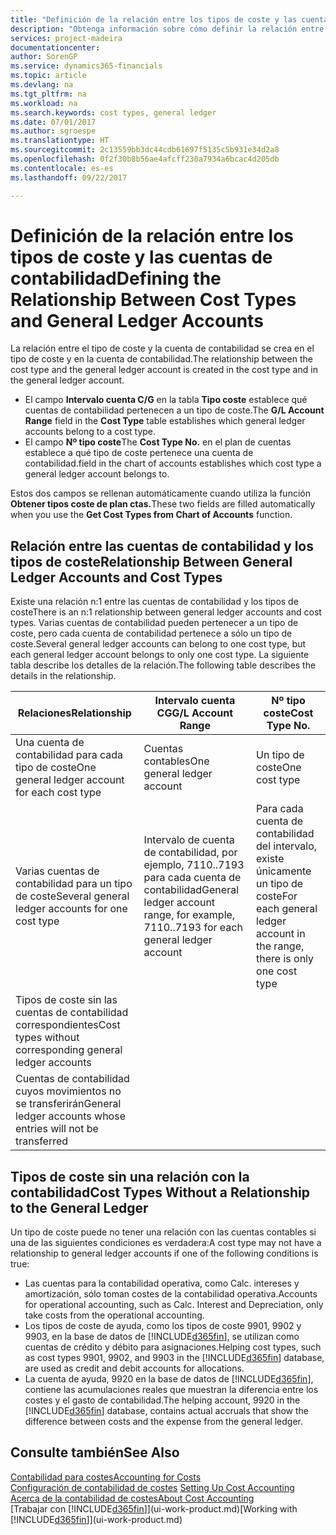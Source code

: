 ```yaml
---
title: "Definición de la relación entre los tipos de coste y las cuentas de contabilidad | Documentos de Microsoft"
description: "Obtenga información sobre cómo definir la relación entre el tipo de coste y la cuenta de contabilidad."
services: project-madeira
documentationcenter: 
author: SorenGP
ms.service: dynamics365-financials
ms.topic: article
ms.devlang: na
ms.tgt_pltfrm: na
ms.workload: na
ms.search.keywords: cost types, general ledger
ms.date: 07/01/2017
ms.author: sgroespe
ms.translationtype: HT
ms.sourcegitcommit: 2c13559bb3dc44cdb61697f5135c5b931e34d2a8
ms.openlocfilehash: 0f2f30b8b56ae4afcff230a7934a6bcac4d205db
ms.contentlocale: es-es
ms.lasthandoff: 09/22/2017

---
```

# <a name="defining-the-relationship-between-cost-types-and-general-ledger-accounts"></a><span data-ttu-id="be6e0-103">Definición de la relación entre los tipos de coste y las cuentas de contabilidad</span><span class="sxs-lookup"><span data-stu-id="be6e0-103">Defining the Relationship Between Cost Types and General Ledger Accounts</span></span>
<span data-ttu-id="be6e0-104">La relación entre el tipo de coste y la cuenta de contabilidad se crea en el tipo de coste y en la cuenta de contabilidad.</span><span class="sxs-lookup"><span data-stu-id="be6e0-104">The relationship between the cost type and the general ledger account is created in the cost type and in the general ledger account.</span></span>  

* <span data-ttu-id="be6e0-105">El campo **Intervalo cuenta C/G** en la tabla **Tipo coste** establece qué cuentas de contabilidad pertenecen a un tipo de coste.</span><span class="sxs-lookup"><span data-stu-id="be6e0-105">The **G/L Account Range** field in the **Cost Type** table establishes which general ledger accounts belong to a cost type.</span></span>  
* <span data-ttu-id="be6e0-106">El campo **Nº tipo coste**</span><span class="sxs-lookup"><span data-stu-id="be6e0-106">The **Cost Type No.**</span></span> <span data-ttu-id="be6e0-107">en el plan de cuentas establece a qué tipo de coste pertenece una cuenta de contabilidad.</span><span class="sxs-lookup"><span data-stu-id="be6e0-107">field in the chart of accounts establishes which cost type a general ledger account belongs to.</span></span>  

<span data-ttu-id="be6e0-108">Estos dos campos se rellenan automáticamente cuando utiliza la función **Obtener tipos coste de plan ctas.**</span><span class="sxs-lookup"><span data-stu-id="be6e0-108">These two fields are filled automatically when you use the **Get Cost Types from Chart of Accounts** function.</span></span>  

## <a name="relationship-between-general-ledger-accounts-and-cost-types"></a><span data-ttu-id="be6e0-109">Relación entre las cuentas de contabilidad y los tipos de coste</span><span class="sxs-lookup"><span data-stu-id="be6e0-109">Relationship Between General Ledger Accounts and Cost Types</span></span>  
<span data-ttu-id="be6e0-110">Existe una relación n:1 entre las cuentas de contabilidad y los tipos de coste</span><span class="sxs-lookup"><span data-stu-id="be6e0-110">There is an n:1 relationship between general ledger accounts and cost types.</span></span> <span data-ttu-id="be6e0-111">Varias cuentas de contabilidad pueden pertenecer a un tipo de coste, pero cada cuenta de contabilidad pertenece a sólo un tipo de coste.</span><span class="sxs-lookup"><span data-stu-id="be6e0-111">Several general ledger accounts can belong to one cost type, but each general ledger account belongs to only one cost type.</span></span> <span data-ttu-id="be6e0-112">La siguiente tabla describe los detalles de la relación.</span><span class="sxs-lookup"><span data-stu-id="be6e0-112">The following table describes the details in the relationship.</span></span>  

|<span data-ttu-id="be6e0-113">Relaciones</span><span class="sxs-lookup"><span data-stu-id="be6e0-113">Relationship</span></span>|<span data-ttu-id="be6e0-114">**Intervalo cuenta CG**</span><span class="sxs-lookup"><span data-stu-id="be6e0-114">**G/L Account Range**</span></span>|<span data-ttu-id="be6e0-115">**Nº tipo coste**</span><span class="sxs-lookup"><span data-stu-id="be6e0-115">**Cost Type No.**</span></span>|  
|------------------|------------------------------------------------|-------------------------------------------|  
|<span data-ttu-id="be6e0-116">Una cuenta de contabilidad para cada tipo de coste</span><span class="sxs-lookup"><span data-stu-id="be6e0-116">One general ledger account for each cost type</span></span>|<span data-ttu-id="be6e0-117">Cuentas contables</span><span class="sxs-lookup"><span data-stu-id="be6e0-117">One general ledger account</span></span>|<span data-ttu-id="be6e0-118">Un tipo de coste</span><span class="sxs-lookup"><span data-stu-id="be6e0-118">One cost type</span></span>|  
|<span data-ttu-id="be6e0-119">Varias cuentas de contabilidad para un tipo de coste</span><span class="sxs-lookup"><span data-stu-id="be6e0-119">Several general ledger accounts for one cost type</span></span>|<span data-ttu-id="be6e0-120">Intervalo de cuenta de contabilidad, por ejemplo, 7110..7193 para cada cuenta de contabilidad</span><span class="sxs-lookup"><span data-stu-id="be6e0-120">General ledger account range, for example, 7110..7193 for each general ledger account</span></span>|<span data-ttu-id="be6e0-121">Para cada cuenta de contabilidad del intervalo, existe únicamente un tipo de coste</span><span class="sxs-lookup"><span data-stu-id="be6e0-121">For each general ledger account in the range, there is only one cost type</span></span>|  
|<span data-ttu-id="be6e0-122">Tipos de coste sin las cuentas de contabilidad correspondientes</span><span class="sxs-lookup"><span data-stu-id="be6e0-122">Cost types without corresponding general ledger accounts</span></span>|<Empty>||  
|<span data-ttu-id="be6e0-123">Cuentas de contabilidad cuyos movimientos no se transferirán</span><span class="sxs-lookup"><span data-stu-id="be6e0-123">General ledger accounts whose entries will not be transferred</span></span>||<Empty>|  

## <a name="cost-types-without-a-relationship-to-the-general-ledger"></a><span data-ttu-id="be6e0-124">Tipos de coste sin una relación con la contabilidad</span><span class="sxs-lookup"><span data-stu-id="be6e0-124">Cost Types Without a Relationship to the General Ledger</span></span>  
<span data-ttu-id="be6e0-125">Un tipo de coste puede no tener una relación con las cuentas contables si una de las siguientes condiciones es verdadera:</span><span class="sxs-lookup"><span data-stu-id="be6e0-125">A cost type may not have a relationship to general ledger accounts if one of the following conditions is true:</span></span>  

* <span data-ttu-id="be6e0-126">Las cuentas para la contabilidad operativa, como Calc. intereses y amortización, sólo toman costes de la contabilidad operativa.</span><span class="sxs-lookup"><span data-stu-id="be6e0-126">Accounts for operational accounting, such as Calc. Interest and Depreciation, only take costs from the operational accounting.</span></span>  
* <span data-ttu-id="be6e0-127">Los tipos de coste de ayuda, como los tipos de coste 9901, 9902 y 9903, en la base de datos de [!INCLUDE[d365fin](includes/d365fin_md.md)], se utilizan como cuentas de crédito y débito para asignaciones.</span><span class="sxs-lookup"><span data-stu-id="be6e0-127">Helping cost types, such as cost types 9901, 9902, and 9903 in the [!INCLUDE[d365fin](includes/d365fin_md.md)] database, are used as credit and debit accounts for allocations.</span></span>  
* <span data-ttu-id="be6e0-128">La cuenta de ayuda, 9920 en la base de datos de [!INCLUDE[d365fin](includes/d365fin_md.md)], contiene las acumulaciones reales que muestran la diferencia entre los costes y el gasto de contabilidad.</span><span class="sxs-lookup"><span data-stu-id="be6e0-128">The helping account, 9920 in the [!INCLUDE[d365fin](includes/d365fin_md.md)] database, contains actual accruals that show the difference between costs and the expense from the general ledger.</span></span>  

## <a name="see-also"></a><span data-ttu-id="be6e0-129">Consulte también</span><span class="sxs-lookup"><span data-stu-id="be6e0-129">See Also</span></span>  
[<span data-ttu-id="be6e0-130">Contabilidad para costes</span><span class="sxs-lookup"><span data-stu-id="be6e0-130">Accounting for Costs</span></span>](finance-manage-cost-accounting.md)  
<span data-ttu-id="be6e0-131">[Configuración de contabilidad de costes](finance-set-up-cost-accounting.md) </span><span class="sxs-lookup"><span data-stu-id="be6e0-131">[Setting Up Cost Accounting](finance-set-up-cost-accounting.md) </span></span>  
[<span data-ttu-id="be6e0-132">Acerca de la contabilidad de costes</span><span class="sxs-lookup"><span data-stu-id="be6e0-132">About Cost Accounting</span></span>](finance-about-cost-accounting.md)  
<span data-ttu-id="be6e0-133">[Trabajar con [!INCLUDE[d365fin](includes/d365fin_md.md)]](ui-work-product.md)</span><span class="sxs-lookup"><span data-stu-id="be6e0-133">[Working with [!INCLUDE[d365fin](includes/d365fin_md.md)]](ui-work-product.md)</span></span>

